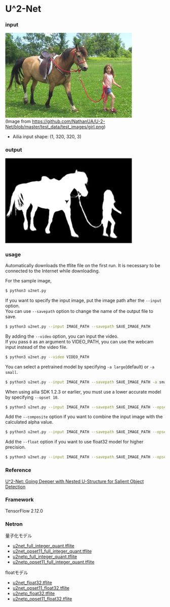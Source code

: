 # U^2-Net

### input
![input_image](input.png)  
(Image from https://github.com/NathanUA/U-2-Net/blob/master/test_data/test_images/girl.png)
- Ailia input shape: (1, 320, 320, 3)  

### output
![output_image](output.png)

### usage
Automatically downloads the tflite file on the first run.
It is necessary to be connected to the Internet while downloading.

For the sample image,
``` bash
$ python3 u2net.py
```

If you want to specify the input image, put the image path after the `--input` option.  
You can use `--savepath` option to change the name of the output file to save.
```bash
$ python3 u2net.py --input IMAGE_PATH --savepath SAVE_IMAGE_PATH
```

By adding the `--video` option, you can input the video.   
If you pass `0` as an argument to VIDEO_PATH, you can use the webcam input instead of the video file.
```bash
$ python3 u2net.py --video VIDEO_PATH
```

You can select a pretrained model by specifying `-a large`(default) or `-a small`.

```bash
$ python3 u2net.py --input IMAGE_PATH --savepath SAVE_IMAGE_PATH -a small
```

When using ailia SDK 1.2.3 or earlier, you must use a lower accurate model by specifying `--opset 10`.

```bash
$ python3 u2net.py --input IMAGE_PATH --savepath SAVE_IMAGE_PATH --opset 10
```

Add the `--composite` option if you want to combine the input image with the calculated alpha value.

```bash
$ python3 u2net.py --input IMAGE_PATH --savepath SAVE_IMAGE_PATH --opset 11 --composite
```

Add the `--float` option if you want to use float32 model for higher precision.

```bash
$ python3 u2net.py --input IMAGE_PATH --savepath SAVE_IMAGE_PATH --opset 11 --float
```

### Reference

[U^2-Net: Going Deeper with Nested U-Structure for Salient Object Detection](https://github.com/NathanUA/U-2-Net)


### Framework
TensorFlow 2.12.0

### Netron

量子化モデル
- [u2net_full_integer_quant.tflite](https://netron.app/?url=https://storage.googleapis.com/ailia-models-tflite/u2net/u2net_full_integer_quant.tflite)
- [u2net_opset11_full_integer_quant.tflite](https://netron.app/?url=https://storage.googleapis.com/ailia-models-tflite/u2net/u2net_opset11_full_integer_quant.tflite)
- [u2netp_full_integer_quant.tflite](https://netron.app/?url=https://storage.googleapis.com/ailia-models-tflite/u2net/u2netp_full_integer_quant.tflite)
- [u2netp_opset11_full_integer_quant.tflite](https://netron.app/?url=https://storage.googleapis.com/ailia-models-tflite/u2net/u2netp_opset11_full_integer_quant.tflite)

floatモデル
- [u2net_float32.tflite](https://netron.app/?url=https://storage.googleapis.com/ailia-models-tflite/u2net/u2net_float32.tflite)
- [u2net_opset11_float32.tflite](https://netron.app/?url=https://storage.googleapis.com/ailia-models-tflite/u2net/u2net_opset11_float32.tflite)
- [u2netp_float32.tflite](https://netron.app/?url=https://storage.googleapis.com/ailia-models-tflite/u2net/u2netp_float32.tflite)
- [u2netp_opset11_float32.tflite](https://netron.app/?url=https://storage.googleapis.com/ailia-models-tflite/u2net/u2netp_opset11_float32.tflite)
